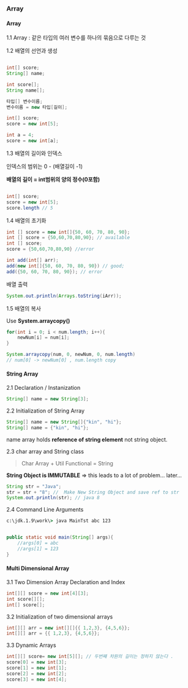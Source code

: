 ### Array


#### Array 
1.1 
Array : 같은 타입의 여러 변수를 하나의 묶음으로 다루는 것

1.2 배열의 선언과 생성

```java

int[] score;
String[] name;

int score[];
String name[];

타입[] 변수이름;
변수이름 = new 타입[길이];

int[] score;
score = new int[5];

int a = 4; 
score = new int[a];
```

1.3 배열의 길이와 인덱스

인덱스의 범위는 0 - (배열길이 -1)


**배열의 길이 = int범위의 양의 정수(0포함)**

```java

int[] score;
score = new int[5];
score.length // 5 
```

1.4 배열의 초기화

```java
int [] score = new int[]{50, 60, 70, 80, 90};
int [] score = {50,60,70,80,90}; // available
int [] score;
score = {50,60,70,80,90} //error

int add(int[] arr);
add(new int[]{50, 60, 70, 80, 90}) // good;
add({50, 60, 70, 80, 90}); // error
```
배열 출력

```java 
System.out.println(Arrays.toString(iArr));
```

1.5 배열의 복사

Use **System.arraycopy()**

```java
for(int i = 0; i < num.length; i++){
    newNum[i] = num[i];
}

System.arraycopy(num, 0, newNum, 0, num.length)
// num[0] -> newNum[0] , num.length copy
```


#### String Array

2.1 Declaration / Instanization 

```java
String[] name = new String[3];
```

2.2 Initialization of String Array
```java
String[] name = new String[]{"kin", "hi"};
String[] name = {"kin", "hi"};
```
name array holds **reference of string element** not string object.


2.3 char array and String class

>Char Array + Util Functional  = String 


**String Object is IMMUTABLE** 
=> this leads to a lot of problem... later...
```java
String str = "Java";
str = str + "8"; //  Make New String Object and save ref to str 
System.out.println(str); // java 8 
```

2.4  Command Line Arguments

```cmd 
c:\jdk.1.9\work\> java MainTst abc 123
```

```java

public static void main(String[] args){
    //args[0] = abc
    //args[1] = 123
}
```


#### Multi Dimensional Array

3.1 Two Dimension Array Declaration and Index

```java 
int[][] score = new int[4][3];
int score[][];
int[] score[];
```

3.2 Initialization of two dimensional arrays
```java
int[][] arr = new int[][]{{ 1,2,3}, {4,5,6}};
int[][] arr = {{ 1,2,3}, {4,5,6}};
```

3.3 Dynamic Arrays

```java
int[][] score= new int[5][]; // 두번째 차원의 길이는 정하지 않는다 .
score[0] = new int[3];
score[1] = new int[1];
score[2] = new int[2];
score[3] = new int[4];
```